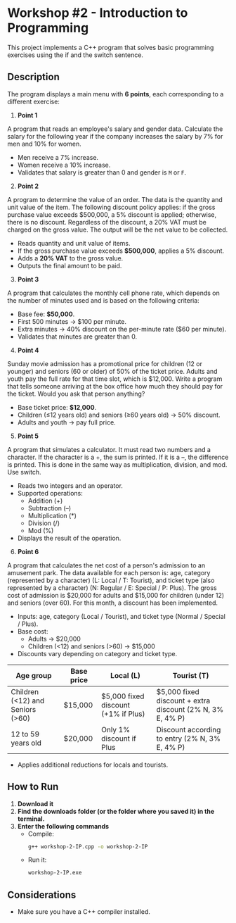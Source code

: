 # Workshop #2 - Introduction to Programming

This project implements a C++ program that solves basic programming exercises using the if and the switch sentence.

## Description

The program displays a main menu with **6 points**, each corresponding to a different exercise:

1. **Point 1**

A program that reads an employee's salary and gender data. Calculate the salary for the following year if the company increases the salary by 7% for men and 10% for women.  
   
   - Men receive a 7% increase.  
   - Women receive a 10% increase.  
   - Validates that salary is greater than 0 and gender is `M` or `F`.

2. **Point 2**

A program to determine the value of an order. The data is the quantity and unit value of the item. The following discount policy applies: if the gross purchase value exceeds $500,000, a 5% discount is applied; otherwise, there is no discount. Regardless of the discount, a 20% VAT must be charged on the gross value. The output will be the net value to be collected.  

   - Reads quantity and unit value of items.  
   - If the gross purchase value exceeds **$500,000**, applies a 5% discount.  
   - Adds a **20% VAT** to the gross value.  
   - Outputs the final amount to be paid.  

3. **Point 3**

A program that calculates the monthly cell phone rate, which depends on the number of minutes used and is based on the following criteria:

   - Base fee: **$50,000**.  
   - First 500 minutes → $100 per minute.  
   - Extra minutes → 40% discount on the per-minute rate ($60 per minute).  
   - Validates that minutes are greater than 0.  

4. **Point 4**

Sunday movie admission has a promotional price for children (12 or younger) and seniors (60 or older) of 50% of the ticket price. Adults and youth pay the full rate for that time slot, which is $12,000. Write a program that tells someone arriving at the box office how much they should 
pay for the ticket. Would you ask that person anything?

   - Base ticket price: **$12,000**.  
   - Children (≤12 years old) and seniors (≥60 years old) → 50% discount.  
   - Adults and youth → pay full price.  

5. **Point 5**

A program that simulates a calculator. It must read two numbers and a character. If the character is a +, the sum is printed. If it is a –, the difference is printed. This is done in the same way as multiplication, division, and mod. Use switch.

   - Reads two integers and an operator.  
   - Supported operations:  
     - Addition (+)  
     - Subtraction (–)  
     - Multiplication (*)  
     - Division (/)  
     - Mod (%)
   - Displays the result of the operation.  

6. **Point 6**

A program that calculates the net cost of a person's admission to an amusement  park. The data available for each person is: age, category (represented by a character) (L: Local / T: Tourist), and ticket type (also represented by a character) (N: Regular / E: Special / P: Plus). The gross cost of admission is $20,000 for adults and $15,000 for children (under 12) and seniors (over 60). For this month, a discount has been implemented.

   - Inputs: age, category (Local / Tourist), and ticket type (Normal / Special / Plus).  
   - Base cost:  
     - Adults → $20,000  
     - Children (<12) and seniors (>60) → $15,000  
   - Discounts vary depending on category and ticket type.

   | Age group                         | Base price | Local (L)                                    | Tourist (T)                                            |
   |-----------------------------------|------------|----------------------------------------------|-------------------------------------------------------|
   | Children (<12) and Seniors (>60)  | $15,000    | $5,000 fixed discount (+1% if Plus)          | $5,000 fixed discount + extra discount (2% N, 3% E, 4% P) |
   | 12 to 59 years old                | $20,000    | Only 1% discount if Plus                     | Discount according to entry (2% N, 3% E, 4% P)  |
   
   - Applies additional reductions for locals and tourists.  

## How to Run

1. **Download it**  
2. **Find the downloads folder (or the folder where you saved it) in the terminal.**  
3. **Enter the following commands**  
   - Compile:
      ```bash
      g++ workshop-2-IP.cpp -o workshop-2-IP
      ```
   - Run it:
      ```bash
      workshop-2-IP.exe
      ```

## Considerations

- Make sure you have a C++ compiler installed.
